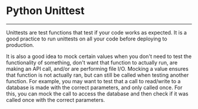# Python Unittest

---

Unittests are test functions that test if your code works as expected. It is
a good practice to run unittests on all your code before deploying to production.

It is also a good idea to mock certain values when you don't need to test the
functionality of something, don't want that function to actually run, are making
an API call, and/or are performing file I/O. Mocking a value ensures that
function is not actually ran, but can still be called when testing another
function. For example, you may want to test that a call to read/write to a
database is made with the correct parameters, and only called once. For this,
you can mock the call to access the database and then check if it was called
once with the correct parameters.
